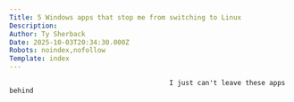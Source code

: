 ```yaml
---
Title: 5 Windows apps that stop me from switching to Linux
Description: 
Author: Ty Sherback
Date: 2025-10-03T20:34:30.000Z
Robots: noindex,nofollow
Template: index
---
```


                                            I just can't leave these apps behind
                                        